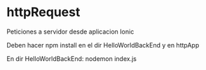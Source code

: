 # httpRequest

Peticiones a servidor desde aplicacion Ionic



Deben hacer npm install en el dir HelloWorldBackEnd y en httpApp

En dir HelloWorldBackEnd: nodemon index.js
